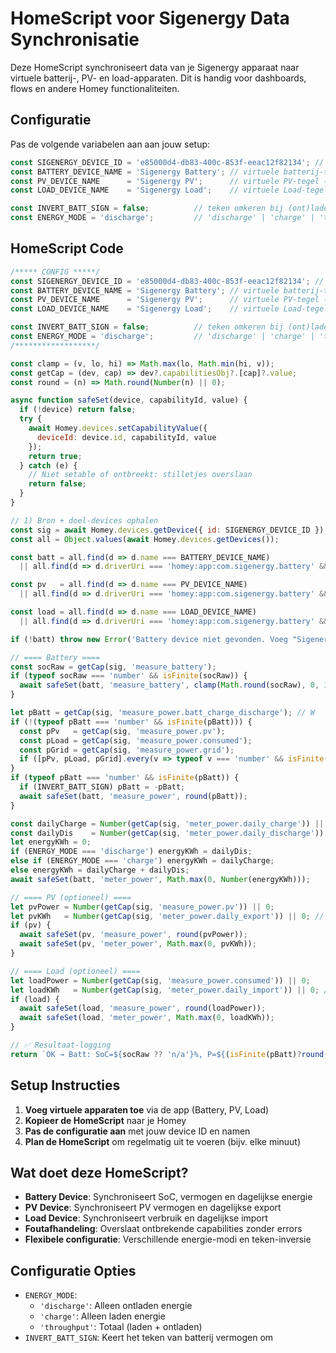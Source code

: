 # HomeScript voor Sigenergy Data Synchronisatie

Deze HomeScript synchroniseert data van je Sigenergy apparaat naar virtuele batterij-, PV- en load-apparaten. Dit is handig voor dashboards, flows en andere Homey functionaliteiten.

## Configuratie

Pas de volgende variabelen aan aan jouw setup:

```javascript
const SIGENERGY_DEVICE_ID = 'e85000d4-db83-400c-853f-eeac12f82134'; // jouw Sigenergy device
const BATTERY_DEVICE_NAME = 'Sigenergy Battery'; // virtuele batterij-tegel
const PV_DEVICE_NAME      = 'Sigenergy PV';      // virtuele PV-tegel (optioneel)
const LOAD_DEVICE_NAME    = 'Sigenergy Load';    // virtuele Load-tegel (optioneel)

const INVERT_BATT_SIGN = false;          // teken omkeren bij (ont)laden
const ENERGY_MODE = 'discharge';         // 'discharge' | 'charge' | 'throughput'
```

## HomeScript Code

```javascript
/***** CONFIG *****/
const SIGENERGY_DEVICE_ID = 'e85000d4-db83-400c-853f-eeac12f82134'; // jouw Sigenergy device
const BATTERY_DEVICE_NAME = 'Sigenergy Battery'; // virtuele batterij-tegel
const PV_DEVICE_NAME      = 'Sigenergy PV';      // virtuele PV-tegel (optioneel)
const LOAD_DEVICE_NAME    = 'Sigenergy Load';    // virtuele Load-tegel (optioneel)

const INVERT_BATT_SIGN = false;          // teken omkeren bij (ont)laden
const ENERGY_MODE = 'discharge';         // 'discharge' | 'charge' | 'throughput'
/******************/

const clamp = (v, lo, hi) => Math.max(lo, Math.min(hi, v));
const getCap = (dev, cap) => dev?.capabilitiesObj?.[cap]?.value;
const round = (n) => Math.round(Number(n) || 0);

async function safeSet(device, capabilityId, value) {
  if (!device) return false;
  try {
    await Homey.devices.setCapabilityValue({
      deviceId: device.id, capabilityId, value
    });
    return true;
  } catch (e) {
    // Niet setable of ontbreekt: stilletjes overslaan
    return false;
  }
}

// 1) Bron + doel-devices ophalen
const sig = await Homey.devices.getDevice({ id: SIGENERGY_DEVICE_ID });
const all = Object.values(await Homey.devices.getDevices());

const batt = all.find(d => d.name === BATTERY_DEVICE_NAME)
  || all.find(d => d.driverUri === 'homey:app:com.sigenergy.battery' && d.driverId === 'sigenergy-battery');

const pv   = all.find(d => d.name === PV_DEVICE_NAME)
  || all.find(d => d.driverUri === 'homey:app:com.sigenergy.battery' && d.driverId === 'sigenergy-pv');

const load = all.find(d => d.name === LOAD_DEVICE_NAME)
  || all.find(d => d.driverUri === 'homey:app:com.sigenergy.battery' && d.driverId === 'sigenergy-load');

if (!batt) throw new Error('Battery device niet gevonden. Voeg "Sigenergy Battery" eerst toe.');

// ==== Battery ====
const socRaw = getCap(sig, 'measure_battery');
if (typeof socRaw === 'number' && isFinite(socRaw)) {
  await safeSet(batt, 'measure_battery', clamp(Math.round(socRaw), 0, 100));
}

let pBatt = getCap(sig, 'measure_power.batt_charge_discharge'); // W
if (!(typeof pBatt === 'number' && isFinite(pBatt))) {
  const pPv   = getCap(sig, 'measure_power.pv');
  const pLoad = getCap(sig, 'measure_power.consumed');
  const pGrid = getCap(sig, 'measure_power.grid');
  if ([pPv, pLoad, pGrid].every(v => typeof v === 'number' && isFinite(v))) pBatt = pPv - pLoad - pGrid;
}
if (typeof pBatt === 'number' && isFinite(pBatt)) {
  if (INVERT_BATT_SIGN) pBatt = -pBatt;
  await safeSet(batt, 'measure_power', round(pBatt));
}

const dailyCharge = Number(getCap(sig, 'meter_power.daily_charge')) || 0;
const dailyDis    = Number(getCap(sig, 'meter_power.daily_discharge')) || 0;
let energyKWh = 0;
if (ENERGY_MODE === 'discharge') energyKWh = dailyDis;
else if (ENERGY_MODE === 'charge') energyKWh = dailyCharge;
else energyKWh = dailyCharge + dailyDis;
await safeSet(batt, 'meter_power', Math.max(0, Number(energyKWh)));

// ==== PV (optioneel) ====
let pvPower = Number(getCap(sig, 'measure_power.pv')) || 0;
let pvKWh   = Number(getCap(sig, 'meter_power.daily_export')) || 0; // kWh van PV
if (pv) {
  await safeSet(pv, 'measure_power', round(pvPower));
  await safeSet(pv, 'meter_power', Math.max(0, pvKWh));
}

// ==== Load (optioneel) ====
let loadPower = Number(getCap(sig, 'measure_power.consumed')) || 0;
let loadKWh   = Number(getCap(sig, 'meter_power.daily_import')) || 0; // kWh verbruik
if (load) {
  await safeSet(load, 'measure_power', round(loadPower));
  await safeSet(load, 'meter_power', Math.max(0, loadKWh));
}

// ✅ Resultaat-logging
return `OK → Batt: SoC=${socRaw ?? 'n/a'}%, P=${(isFinite(pBatt)?round(pBatt):'n/a')}W, kWh(${ENERGY_MODE})=${energyKWh.toFixed(3)} | PV: ${round(pvPower)}W / ${pvKWh.toFixed(3)}kWh | Load: ${round(loadPower)}W / ${loadKWh.toFixed(3)}kWh`;
```

## Setup Instructies

1. **Voeg virtuele apparaten toe** via de app (Battery, PV, Load)
2. **Kopieer de HomeScript** naar je Homey
3. **Pas de configuratie aan** met jouw device ID en namen
4. **Plan de HomeScript** om regelmatig uit te voeren (bijv. elke minuut)

## Wat doet deze HomeScript?

- **Battery Device**: Synchroniseert SoC, vermogen en dagelijkse energie
- **PV Device**: Synchroniseert PV vermogen en dagelijkse export
- **Load Device**: Synchroniseert verbruik en dagelijkse import
- **Foutafhandeling**: Overslaat ontbrekende capabilities zonder errors
- **Flexibele configuratie**: Verschillende energie-modi en teken-inversie

## Configuratie Opties

- `ENERGY_MODE`: 
  - `'discharge'`: Alleen ontladen energie
  - `'charge'`: Alleen laden energie  
  - `'throughput'`: Totaal (laden + ontladen)
- `INVERT_BATT_SIGN`: Keert het teken van batterij vermogen om
